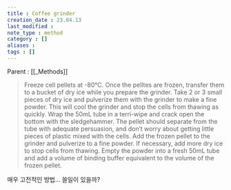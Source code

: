 ```yaml
---
title : Coffee grinder
creation_date : 23.04.13
last_modified :
note_type : method
category : []
aliases : 
tags : []
---
```


Parent : [[_Methods]]

> Freeze cell pellets at -80℃. Once the pelltes are frozen, transfer them to a bucket of dry ice while you prepare the grinder. Take 2 or 3 small pieces of dry ice and pulverize them with the grinder to make a fine powder. This will cool the grinder and stop the cells from thawing as quickly. Wrap the 50mL tube in a terri-wipe and crack open the bottom with the sledgehammer. The pellet should separate from the tube with adequate persuasion, and don’t worry about getting little pieces of plastic mixed with the cells. Add the frozen pellet to the grinder and pulverize to a fine powder. If necessary, add more dry ice to stop cells from thawing. Empty the powder into a fresh 50mL tube and add a volume of binding buffer equivalent to the volume of the frozen pellet.

매우 고전적인 방법… 쓸일이 있을까?
